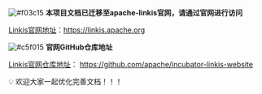 ![#f03c15](https://via.placeholder.com/15/f03c15/000000?text=+) **本项目文档已迁移至apache-linkis官网，请通过官网进行访问**

[Linkis官网地址](https://linkis.apache.org/)：https://linkis.apache.org

![#c5f015](https://via.placeholder.com/15/c5f015/000000?text=+)  **官网GitHub仓库地址**

[Linkis官网仓库地址]( https://github.com/apache/incubator-linkis-website)： https://github.com/apache/incubator-linkis-website
 
 💡 欢迎大家一起优化完善文档！！！
 
